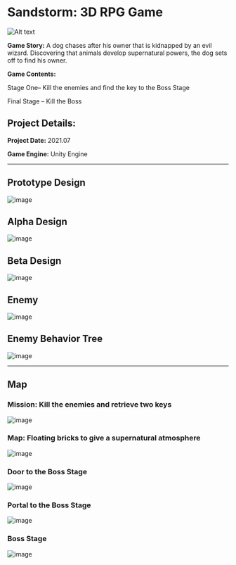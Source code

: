 # Sandstorm: 3D RPG Game

![Alt text](https://s3.us-west-2.amazonaws.com/secure.notion-static.com/b6e41a2e-4a0a-4101-91ed-2e3e4f430bb1/Untitled.png?X-Amz-Algorithm=AWS4-HMAC-SHA256&X-Amz-Content-Sha256=UNSIGNED-PAYLOAD&X-Amz-Credential=AKIAT73L2G45EIPT3X45%2F20220404%2Fus-west-2%2Fs3%2Faws4_request&X-Amz-Date=20220404T060029Z&X-Amz-Expires=86400&X-Amz-Signature=290298a84a3e19cdbc74a6320e2794fb2e2b5c759721f86d8a47d95b182d23b7&X-Amz-SignedHeaders=host&response-content-disposition=filename%20%3D%22Untitled.png%22&x-id=GetObject)

**Game Story:** A dog chases after his owner that is kidnapped by an evil wizard. Discovering that animals develop supernatural powers, the dog sets off to find his owner.  


**Game Contents:** 

Stage One– Kill the enemies and find the key to the Boss Stage

Final Stage – Kill the Boss

<h2>Project Details:</h2>

**Project Date:** 2021.07

**Game Engine:** Unity Engine

----------

<h2>Prototype Design</h2>

![image](https://user-images.githubusercontent.com/57009810/161484052-5367986c-4241-4c5e-a015-275bf734a32f.png)

<h2>Alpha Design</h2>

![image](https://user-images.githubusercontent.com/57009810/161484333-45a946f8-83d0-41b2-a88e-317e465198bf.png)

<h2>Beta Design</h2>

![image](https://user-images.githubusercontent.com/57009810/161484498-d7b0ec1c-a44f-4858-8a0c-101d8cb31113.png)

<h2>Enemy</h2>

![image](https://s3.us-west-2.amazonaws.com/secure.notion-static.com/4f9ca189-a89b-471f-9761-af29c0d3b67a/Screen_Shot_2021-12-29_at_11.52.54_PM.png?X-Amz-Algorithm=AWS4-HMAC-SHA256&X-Amz-Content-Sha256=UNSIGNED-PAYLOAD&X-Amz-Credential=AKIAT73L2G45EIPT3X45%2F20220404%2Fus-west-2%2Fs3%2Faws4_request&X-Amz-Date=20220404T061820Z&X-Amz-Expires=86400&X-Amz-Signature=9828e6c79f481dfca1bcb0b1c53b668d047bcd4e90f7e244cce291b653da2266&X-Amz-SignedHeaders=host&response-content-disposition=filename%20%3D%22Screen%2520Shot%25202021-12-29%2520at%252011.52.54%2520PM.png%22&x-id=GetObject)

<h2>Enemy Behavior Tree</h2>

![image](https://user-images.githubusercontent.com/57009810/161484567-f04e79ca-ba47-4917-93b9-08c21cae4b32.png)

-----------------

<h2>Map</h2>

<h3>Mission: Kill the enemies and retrieve two keys</h3>

![image](https://user-images.githubusercontent.com/57009810/161485067-4f4ab273-58f1-4286-b0a2-7409329867c7.png)

<h3>Map: Floating bricks to give a supernatural atmosphere</h3>

![image](https://s3.us-west-2.amazonaws.com/secure.notion-static.com/a6fcb4ce-9efd-4127-9a43-60ddee420327/Untitled.png?X-Amz-Algorithm=AWS4-HMAC-SHA256&X-Amz-Content-Sha256=UNSIGNED-PAYLOAD&X-Amz-Credential=AKIAT73L2G45EIPT3X45%2F20220404%2Fus-west-2%2Fs3%2Faws4_request&X-Amz-Date=20220404T062210Z&X-Amz-Expires=86400&X-Amz-Signature=86a352bf35624900bbb705edcfe147bb198112e3f00a4e69377a4da775f3677e&X-Amz-SignedHeaders=host&response-content-disposition=filename%20%3D%22Untitled.png%22&x-id=GetObject)

<h3>Door to the Boss Stage</h3>

![image](https://s3.us-west-2.amazonaws.com/secure.notion-static.com/fed7b063-e575-4129-b5e3-2fe347368471/Untitled.png?X-Amz-Algorithm=AWS4-HMAC-SHA256&X-Amz-Content-Sha256=UNSIGNED-PAYLOAD&X-Amz-Credential=AKIAT73L2G45EIPT3X45%2F20220404%2Fus-west-2%2Fs3%2Faws4_request&X-Amz-Date=20220404T062218Z&X-Amz-Expires=86400&X-Amz-Signature=1e16ee8c0817fd7eff530e40307033c63e8b4fa822368d7149f7c86a0dc57eaa&X-Amz-SignedHeaders=host&response-content-disposition=filename%20%3D%22Untitled.png%22&x-id=GetObject)

<h3>Portal to the Boss Stage</h3>

![image](https://s3.us-west-2.amazonaws.com/secure.notion-static.com/739a675c-5d26-4cf8-92f3-9f72c0c242a6/Untitled.png?X-Amz-Algorithm=AWS4-HMAC-SHA256&X-Amz-Content-Sha256=UNSIGNED-PAYLOAD&X-Amz-Credential=AKIAT73L2G45EIPT3X45%2F20220404%2Fus-west-2%2Fs3%2Faws4_request&X-Amz-Date=20220404T062220Z&X-Amz-Expires=86400&X-Amz-Signature=377e84866f3b486b0bc3c62bb125e06eb5fe218fb4873adbe9f947e8d5ae98bc&X-Amz-SignedHeaders=host&response-content-disposition=filename%20%3D%22Untitled.png%22&x-id=GetObject)

<h3>Boss Stage</h3>

![image](https://s3.us-west-2.amazonaws.com/secure.notion-static.com/1b4d7ab0-5687-48e9-8c37-03d5b0f8eebe/Untitled.png?X-Amz-Algorithm=AWS4-HMAC-SHA256&X-Amz-Content-Sha256=UNSIGNED-PAYLOAD&X-Amz-Credential=AKIAT73L2G45EIPT3X45%2F20220404%2Fus-west-2%2Fs3%2Faws4_request&X-Amz-Date=20220404T062222Z&X-Amz-Expires=86400&X-Amz-Signature=ad0f00df049f83a22f1b885fc8d378e01afd7b23af147012f4f49ed2807cf8ed&X-Amz-SignedHeaders=host&response-content-disposition=filename%20%3D%22Untitled.png%22&x-id=GetObject)

